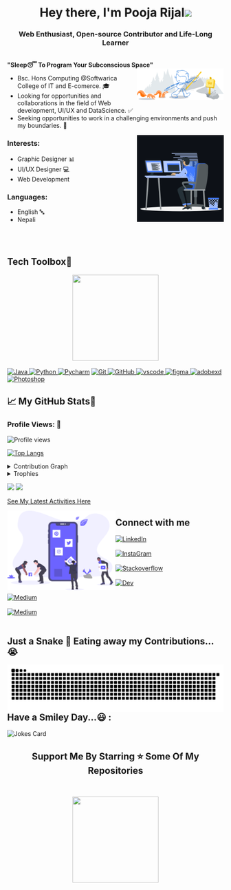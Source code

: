 <h1 align="center">Hey there, I'm Pooja Rijal<img src="https://raw.githubusercontent.com/MartinHeinz/MartinHeinz/master/wave.gif" width="30px"></h1>

<h3 align="center">Web Enthusiast, Open-source Contributor and Life-Long Learner</h3>

<br>
<b> "Sleep😴 To Program Your Subconscious Space"</b>

<img width="40%" align="right" alt="Github Header" src="images/git-header.svg" />

<p>
  
- Bsc. Hons Computing  @Softwarica College of IT and E-comerce. 🎓
- Looking for opportunities and collaborations in the field of Web development, UI/UX and DataScience. ✅
- Seeking opportunities to work in a challenging environments and push my boundaries. 💪
</p>

<!-- <div align="center">

## **Scan to fly through my Portfolio**
<a href="https://avinash-218.github.io/avinash-portfolio-2/"><img src="images/cv.pdf" width="200" height="200" alt="WebsiteQR"></a>
</div> -->

<img width="40%" align="right" alt="Github Header" src="images/R.gif" />

<h3 align="left">Interests:</h3>

- Graphic Designer 📊
- UI/UX Designer 💻
- Web Development

<h3 align="left">Languages:</h3>

- English 🔤
- Nepali

<br><br>

## **Tech Toolbox🧰**<br>

<p align='center'>
<img src="https://media.giphy.com/media/TEnXkcsHrP4YedChhA/giphy.gif" width="200" height="200" frameBorder="0" class="giphy-embed" allowFullScreen></img></p>

<p align="left">
<a href="https://www.java.com" target="_blank"> <img src="https://img.shields.io/badge/Java-ED8B00?style=for-the-badge&logo=java&logoColor=white" alt="Java"/> </a>
<a href="https://www.python.org" target="_blank"> <img src="https://img.shields.io/badge/Python-FFD43B?style=for-the-badge&logo=python&logoColor=darkgreen" alt="Python"/> </a>
<a href="https://www.jetbrains.com/pycharm/" target="_blank"> <img src="https://img.shields.io/badge/PyCharm-000000.svg?&style=for-the-badge&logo=PyCharm&logoColor=white" alt="Pycharm"/></a>
<a href="https://git-scm.com/" target="_blank"> <img src="https://img.shields.io/badge/GIT-E44C30?style=for-the-badge&logo=git&logoColor=white" alt="Git"/> </a>
<a href="https://github.com/" target="_blank"> <img src="https://img.shields.io/badge/GitHub-100000?style=for-the-badge&logo=github&logoColor=white" alt="GitHub"/>
<a href="https://code.visualstudio.com/Download" target="_blank"> <img src="https://img.shields.io/badge/VScode-blue?logo=visual%20studio%20code&logocolor=white&style=for-the-badge" alt="vscode"/> </a>
<a href="https://www.figma.com/" target="_blank"> <img src="https://img.shields.io/badge/Figma-green?logo=figma&logocolor=white&style=for-the-badge" alt="figma"/> </a>
<a href="https://www.adobe.com/products/xd.html" target="_blank"> <img src="https://img.shields.io/badge/adobe%20XD-brown?logo=adobeXD&logocolor=orange&style=for-the-badge" alt="adobexd"/> </a>
<a href="https://www.adobe.com/products/photoshop.html" target="_blank"> <img src="https://img.shields.io/badge/photoshop-045772?logo=adobephotoshop&logocolor=orange&style=for-the-badge" alt="Photoshop"/> </a>
  
## &#x1f4c8; My GitHub Stats🎯
 
<h3 align="left">Profile Views: 🧐</h3>
  
![Profile views](https://gpvc.arturio.dev/Pooja9009)

[![Top Langs](https://github-readme-stats.vercel.app/api/top-langs/?username=Pooja9009&theme=chartreuse-dark)](https://github.com/anuraghazra/github-readme-stats)
  
<details><summary>Contribution Graph</summary>
<p align="left">
<img width="90%" src="https://activity-graph.herokuapp.com/graph?username=Pooja9009&theme=chartreuse-dark&no-frame=true" /></p>
</details>

  
<details><summary>Trophies</summary>
<p align="left">
<img width=900 src="https://github-profile-trophy.vercel.app/?username=Pooja9009&column=7&theme=gruvbox&no-frame=true"/>
</details>
  

<p align="left">
  <img width="48%" src="https://github-readme-stats.vercel.app/api?username=Pooja9009&show_icons=true&theme=chartreuse-dark&count_private=true&include_all_commits=true" /> 
  <img width="48%" src="https://github-readme-streak-stats.herokuapp.com/?user=Pooja9009&theme=chartreuse-dark" />
</p>  

<a href="https://gitstalk.netlify.app/pooja9009" target="_blank"> See My Latest Activities Here</a>

<img src ="images/social_dashboard.svg" align = "left" width = 50%>
<div>
<h2  > Connect with me</h2>

[<img align="top" alt="LinkedIn" src="https://img.shields.io/badge/LinkedIn-0077B5?style=for-the-badge&logo=linkedin&logoColor=white" />](https://www.linkedin.com/in/pooja-rijal-bb568820a/)
<br><br>
[<img align="top" alt="InstaGram" src="https://img.shields.io/badge/Instagram-E4405F?style=for-the-badge&logo=instagram&logoColor=white" />](https://www.instagram.com/its_puzarizal/)
<br><br>
[<img align="top" alt="Stackoverflow" src="https://img.shields.io/badge/Stack_Overflow-FE7A16?style=for-the-badge&logo=stack-overflow&logoColor=white" />](https://stackoverflow.com/users/17812587/pooja-rijal)
<br><br>
[<img align="top" alt="Dev" src="https://img.shields.io/badge/dev.to-0A0A0A?style=for-the-badge&logo=devdotto&logoColor=white" />](https://dev.to/pooja9009)
<br><br>
[<img align="top" alt="Medium" src="https://img.shields.io/badge/Hashnode-2962FF?style=for-the-badge&logo=hashnode&logoColor=white" />](https://hashnode.com/@pooja932)
<br><br>
[<img align="top" alt="Medium" src="https://img.shields.io/badge/indeed-yellow?style=for-the-badge&logo=indeed&logoColor=white" />](https://my.indeed.com/resume?hl=en&co=US&from=gnav-homepage&_ga=2.255292303.681673802.1648357489-2003792501.1647869093)
<br><br>
  

## Just a Snake 🐍 Eating away my Contributions...😭
<img width="100%" align="right" alt="Github Header" src="images/github-contribution-grid-snake.svg" />

## Have a Smiley Day...😃 :<br>
![Jokes Card](https://readme-jokes.vercel.app/api)
  
<h2 align='center'>Support Me By Starring ⭐ Some Of My Repositories</h2>
<br>
<p align='center'>
<img src="https://media.giphy.com/media/O51MQ3DduOcGW6ofR3/giphy.gif" width="200" height="200" frameBorder="0" class="giphy-embed" allowFullScreen></img></p>
<br>
